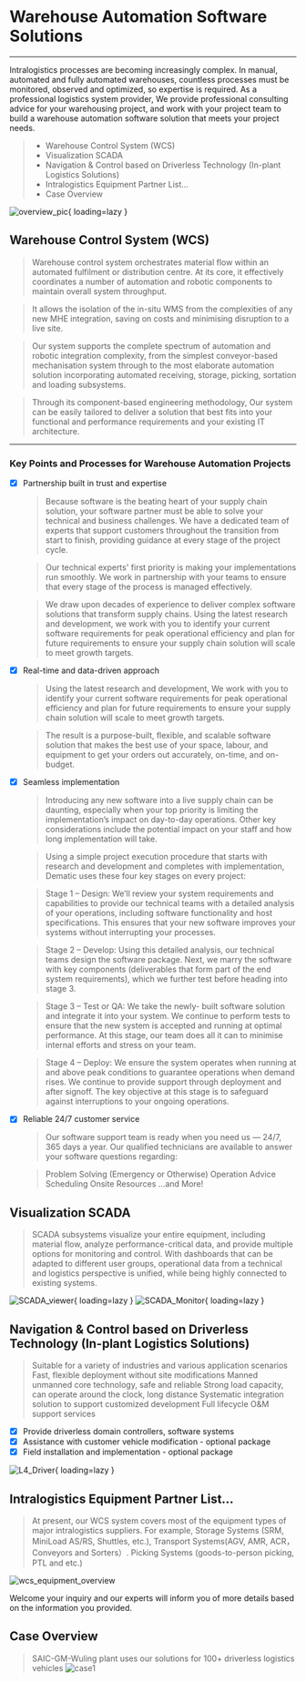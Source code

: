 # Warehouse Automation Software Solutions

------

Intralogistics processes are becoming increasingly complex. In manual, automated and fully automated warehouses, countless processes must be monitored, observed and optimized, so expertise is required. As a professional logistics system provider, We provide professional consulting advice for your warehousing project, and work with your project team to build a warehouse automation software solution that meets your project needs.

> * Warehouse Control System (WCS)
> * Visualization SCADA
> * Navigation & Control based on Driverless Technology (In-plant Logistics Solutions)
> * Intralogistics Equipment Partner List...
> * Case Overview

![overview_pic][1]{ loading=lazy }

## Warehouse Control System (WCS)

> Warehouse control system orchestrates material flow within an automated fulfilment or distribution centre. At its core, it effectively coordinates a number of automation and robotic components to maintain overall system throughput.

>It allows the isolation of the in-situ WMS from the complexities of any new MHE integration, saving on costs and minimising disruption to a live site.

>Our system supports the complete spectrum of automation and robotic integration complexity, from the simplest conveyor-based mechanisation system through to the most elaborate automation solution incorporating automated receiving, storage, picking, sortation and loading subsystems.

>Through its component-based engineering methodology, Our system can be easily tailored to deliver a solution that best fits into your functional and performance requirements and your existing IT architecture.

------

### Key Points and Processes for Warehouse Automation Projects

- [x] Partnership built in trust and expertise
    > Because software is the beating heart of your supply chain solution, your software partner must be able to solve your technical and business challenges. We have a dedicated team of experts that support customers throughout the transition from start to finish, providing guidance at every stage of the project cycle.

    >Our technical experts' first priority is making your implementations run smoothly. We work in partnership with your teams to ensure that every stage of the process is managed effectively.  

    >We draw upon decades of experience to deliver complex software solutions that transform supply chains. Using the latest research and development, we work with you to identify your current software requirements for peak operational efficiency and plan for future requirements to ensure your supply chain solution will scale to meet growth targets. 

- [x] Real-time and data-driven approach
    > Using the latest research and development, We work with you to identify your current software requirements for peak operational efficiency and plan for future requirements to ensure your supply chain solution will scale to meet growth targets. 

    > The result is a purpose-built, flexible, and scalable software solution that makes the best use of your space, labour, and equipment to get your orders out accurately, on-time, and on-budget. 
    
- [x] Seamless implementation
    >Introducing any new software into a live supply chain can be daunting, especially when your top priority is limiting the implementation’s impact on day-to-day operations. Other key considerations include the potential impact on your staff and how long implementation will take. 

    >Using a simple project execution procedure that starts with research and development and completes with implementation, Dematic uses these four key stages on every project: 

    >Stage 1 – Design: We’ll review your system requirements and capabilities to provide our technical teams with a detailed analysis of your operations, including software functionality and host specifications. This ensures that your new software improves your systems without interrupting your processes.  

    >Stage 2 – Develop: Using this detailed analysis, our technical teams design the software package. Next, we marry the software with key components (deliverables that form part of the end system requirements), which we further test before heading into stage 3. 
    
    >Stage 3 – Test or QA: We take the newly- built software solution and integrate it into your system. We continue to perform tests to ensure that the new system is accepted and running at optimal performance. At this stage, our team does all it can to minimise internal efforts and stress on your team.
    
    >Stage 4 – Deploy: We ensure the system operates when running at and above peak conditions to guarantee operations when demand rises. We continue to provide support through deployment and after signoff. The key objective at this stage is to safeguard against interruptions to your ongoing operations. 

- [x] Reliable 24/7 customer service
    >Our software support team is ready when you need us — 24/7, 365 days a year. Our qualified technicians are available to answer your software questions regarding:

    >Problem Solving (Emergency or Otherwise)
    >Operation Advice
    >Scheduling Onsite Resources
    >...and More!

## Visualization SCADA
>SCADA subsystems visualize your entire equipment, including material flow, analyze performance-critical data, and provide multiple options for monitoring and control. With dashboards that can be adapted to different user groups, operational data from a technical and logistics perspective is unified, while being highly connected to existing systems.

![SCADA_viewer][2]{ loading=lazy }
![SCADA_Monitor][3]{ loading=lazy }

## Navigation & Control based on Driverless Technology (In-plant Logistics Solutions)
> Suitable for a variety of industries and various application scenarios
Fast, flexible deployment without site modifications
Manned unmanned core technology, safe and reliable
Strong load capacity, can operate around the clock, long distance
Systematic integration solution to support customized development
Full lifecycle O&M support services

- [x] Provide driverless domain controllers, software systems
- [x] Assistance with customer vehicle modification - optional package
- [x] Field installation and implementation - optional package

![L4_Driver][4]{ loading=lazy }

##  Intralogistics Equipment Partner List...
>At present, our WCS system covers most of the equipment types of major intralogistics suppliers. For example, Storage Systems (SRM, MiniLoad AS/RS, Shuttles, etc.), Transport Systems(AGV, AMR, ACR，Conveyors and Sorters）. Picking Systems (goods-to-person picking, PTL and etc.)

![wcs_equipment_overview][5]

Welcome your inquiry and our experts will inform you of more details based on the information you provided.

## Case Overview
> SAIC-GM-Wuling plant uses our solutions for 100+ driverless logistics vehicles
![case1][6]


[1]: assets/images/warehouse_overview.png
[2]: assets/images/shutterstock.webp
[3]: assets/images/SCADA.jpg
[4]: assets/images/L4_scene_en.png
[5]: assets/images/wcs_equipment_overview.jpg
[6]: assets/images/case_en.png